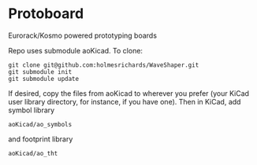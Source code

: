 # Protoboard
Eurorack/Kosmo powered prototyping boards

Repo uses submodule aoKicad. To clone:

```
git clone git@github.com:holmesrichards/WaveShaper.git
git submodule init
git submodule update
```

If desired, copy the files from aoKicad to wherever you prefer (your KiCad user library directory, for instance, if you have one). Then in KiCad, add symbol library

```
aoKicad/ao_symbols
```
and footprint library
```
aoKicad/ao_tht
```
